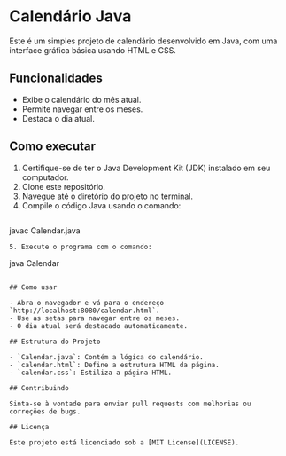 # Calendário Java
 
Este é um simples projeto de calendário desenvolvido em Java, com uma interface gráfica básica usando HTML e CSS.
 
## Funcionalidades
 
- Exibe o calendário do mês atual.
- Permite navegar entre os meses.
- Destaca o dia atual.
 
## Como executar
 
1. Certifique-se de ter o Java Development Kit (JDK) instalado em seu computador.
2. Clone este repositório.
3. Navegue até o diretório do projeto no terminal.
4. Compile o código Java usando o comando:
   ```
javac Calendar.java
   ```
5. Execute o programa com o comando:
   ```
   java Calendar
   ```
 
## Como usar
 
- Abra o navegador e vá para o endereço `http://localhost:8080/calendar.html`.
- Use as setas para navegar entre os meses.
- O dia atual será destacado automaticamente.
 
## Estrutura do Projeto
 
- `Calendar.java`: Contém a lógica do calendário.
- `calendar.html`: Define a estrutura HTML da página.
- `calendar.css`: Estiliza a página HTML.
 
## Contribuindo
 
Sinta-se à vontade para enviar pull requests com melhorias ou correções de bugs.
 
## Licença
 
Este projeto está licenciado sob a [MIT License](LICENSE).